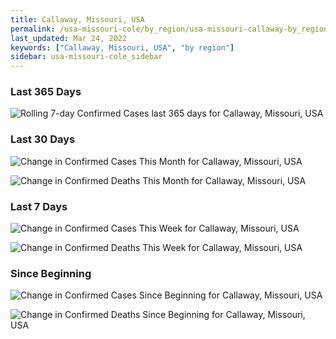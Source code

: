 ```yaml
---
title: Callaway, Missouri, USA
permalink: /usa-missouri-cole/by_region/usa-missouri-callaway-by_region.html
last_updated: Mar 24, 2022
keywords: ["Callaway, Missouri, USA", "by region"]
sidebar: usa-missouri-cole_sidebar
---
```


<h3>Last 365 Days</h3>

![Rolling 7-day Confirmed Cases last 365 days for Callaway, Missouri, USA](/covid_tracker/images/graphs/usa-missouri-callaway-weekly_totals_graph.png)

<h3>Last 30 Days</h3>

![Change in Confirmed Cases This Month for Callaway, Missouri, USA](/covid_tracker/images/graphs/usa-missouri-callaway-delta_confirmed-30_days_graph.png)

![Change in Confirmed Deaths This Month for Callaway, Missouri, USA](/covid_tracker/images/graphs/usa-missouri-callaway-delta_deaths-30_days_graph.png)

<h3>Last 7 Days</h3>

![Change in Confirmed Cases This Week for Callaway, Missouri, USA](/covid_tracker/images/graphs/usa-missouri-callaway-delta_confirmed-7_days_graph.png)

![Change in Confirmed Deaths This Week for Callaway, Missouri, USA](/covid_tracker/images/graphs/usa-missouri-callaway-delta_deaths-7_days_graph.png)

<h3>Since Beginning</h3>

![Change in Confirmed Cases Since Beginning for Callaway, Missouri, USA](/covid_tracker/images/graphs/usa-missouri-callaway-delta_confirmed-since_beginning_graph.png)

![Change in Confirmed Deaths Since Beginning for Callaway, Missouri, USA](/covid_tracker/images/graphs/usa-missouri-callaway-delta_deaths-since_beginning_graph.png)
